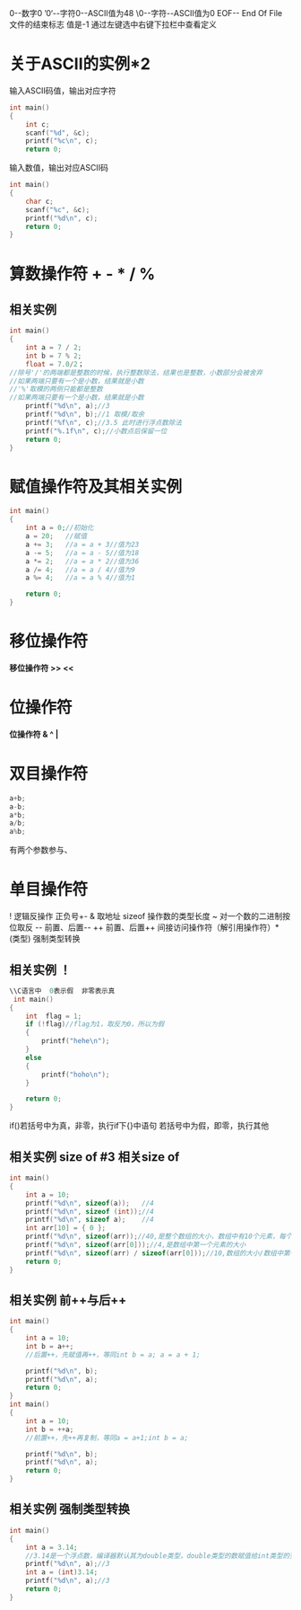 0--数字0
’0‘--字符0--ASCII值为48
\0--字符--ASCII值为0
EOF-- End Of File 文件的结束标志 值是-1 通过左键选中右键下拉栏中查看定义

# 关于ASCII的实例*2
输入ASCII码值，输出对应字符
```c
int main() 
{
    int c;
    scanf("%d", &c);
    printf("%c\n", c);
    return 0;
```
输入数值，输出对应ASCII码
```c
int main()
{
    char c;
    scanf("%c", &c);
    printf("%d\n", c);
    return 0;
}
```
# 算数操作符 +  -  *  /  % 
## 相关实例
```c
int main()
{
    int a = 7 / 2;
    int b = 7 % 2;
    float = 7.0/2；
//除号'/'的两端都是整数的时候，执行整数除法，结果也是整数，小数部分会被舍弃
//如果两端只要有一个是小数，结果就是小数
//'%'取模的两侧只能都是整数
//如果两端只要有一个是小数，结果就是小数
    printf("%d\n", a);//3
    printf("%d\n", b);//1 取模/取余 
    printf("%f\n", c);//3.5 此时进行浮点数除法
    printf("%.1f\n", c);//小数点后保留一位
    return 0;
}
```
# 赋值操作符及其相关实例
```c
int main()
{
	int a = 0;//初始化
	a = 20;   //赋值
	a += 3;   //a = a + 3//值为23
	a -= 5;   //a = a - 5//值为18
	a *= 2;   //a = a * 2//值为36
	a /= 4;   //a = a / 4//值为9
	a %= 4;   //a = a % 4//值为1

	return 0;
}

```
# 移位操作符
**移位操作符 >> <<**
# 位操作符
**位操作符  &  ^  |**  
# 双目操作符 
```c
a+b;
a-b;
a*b;
a/b;
a%b;
```
有两个参数参与、
# 单目操作符
  !        逻辑反操作
正负号+-
&        取地址
sizeof   操作数的类型长度
~        对一个数的二进制按位取反
--       前置、后置--
++       前置、后置++
间接访问操作符（解引用操作符）*
(类型)   强制类型转换
## 相关实例 ！
```c
\\C语言中  0表示假  非零表示真
 int main()
{
	int  flag = 1;
	if (!flag)//flag为1，取反为0，所以为假
	{
		printf("hehe\n");
	}
	else
	{
		printf("hoho\n");
	}

	return 0;
}

```
if()若括号中为真，非零，执行if下{}中语句
    若括号中为假，即零，执行其他
## 相关实例 size of #3 相关size of
```c
int main()
{
	int a = 10;
	printf("%d\n", sizeof(a));   //4
	printf("%d\n", sizeof (int));//4 
	printf("%d\n", sizeof a);    //4
	int arr[10] = { 0 };
	printf("%d\n", sizeof(arr));//40,是整个数组的大小，数组中有10个元素，每个元素是4个字节
	printf("%d\n", sizeof(arr[0]));//4,是数组中第一个元素的大小
	printf("%d\n", sizeof(arr) / sizeof(arr[0]));//10,数组的大小/数组中第一个元素的大小=数组中元素的个数
	return 0;
}

```
## 相关实例 前++与后++
```c
int main()
{
	int a = 10;
	int b = a++;
	//后置++，先赋值再++，等同int b = a; a = a + 1;

	printf("%d\n", b);
	printf("%d\n", a);
	return 0;
}
int main()
{
	int a = 10;
	int b = ++a;
	//前置++，先++再复制，等同a = a+1;int b = a; 

	printf("%d\n", b);
	printf("%d\n", a);
	return 0;
}
```
## 相关实例 强制类型转换
```c
int main()
{
	int a = 3.14;
	//3.14是一个浮点数，编译器默认其为double类型，double类型的数赋值给int类型的变量，会丢失精度
	printf("%d\n", a);//3
	int a = (int)3.14;
	printf("%d\n", a);//3
	return 0;
}
```